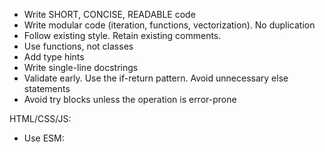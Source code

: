 - Write SHORT, CONCISE, READABLE code
- Write modular code (iteration, functions, vectorization). No duplication
- Follow existing style. Retain existing comments.
- Use functions, not classes
- Add type hints
- Write single-line docstrings
- Validate early. Use the if-return pattern. Avoid unnecessary else statements
- Avoid try blocks unless the operation is error-prone

HTML/CSS/JS:
- Use ESM: <script type="module">
- No TypeScript. Only JavaScript
- Use MODERN JavaScript. Minimize libraries
- Use hyphenated HTML class/ID names (id="user-id" not id="userId")
- For single line if / for statements, avoid { blocks }
- Use .insertAdjacentHTML / .replaceChildren (or lit-html). Avoid document.createElement
- Use Bootstrap classes for CSS. Avoid custom CSS
- Use D3 for data visualization
- Show errors to the user (beautifully). Avoid console.error()
